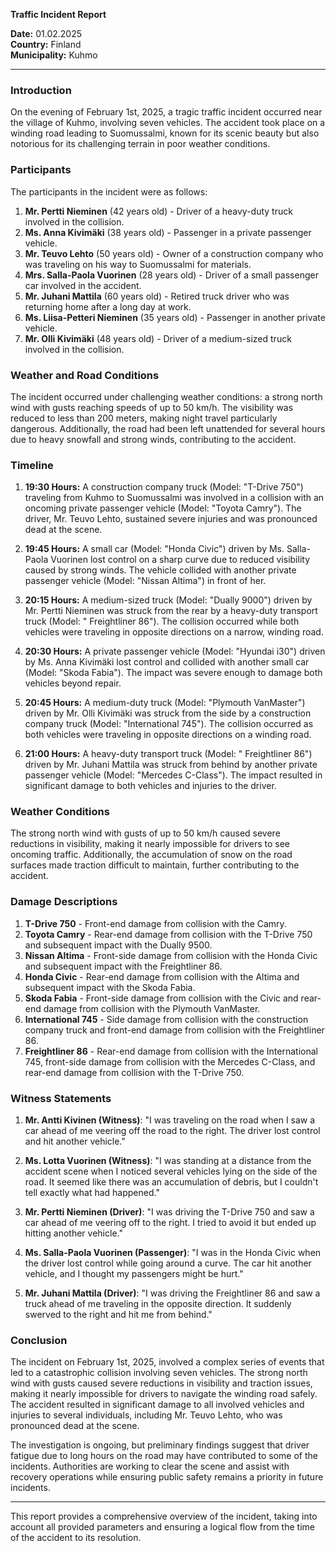 

**Traffic Incident Report**

**Date:** 01.02.2025  
**Country:** Finland  
**Municipality:** Kuhmo  

---

### Introduction

On the evening of February 1st, 2025, a tragic traffic incident occurred near the village of Kuhmo, involving seven vehicles. The accident took place on a winding road leading to Suomussalmi, known for its scenic beauty but also notorious for its challenging terrain in poor weather conditions.

### Participants

The participants in the incident were as follows:

1. **Mr. Pertti Nieminen** (42 years old) - Driver of a heavy-duty truck involved in the collision.
2. **Ms. Anna Kivimäki** (38 years old) - Passenger in a private passenger vehicle.
3. **Mr. Teuvo Lehto** (50 years old) - Owner of a construction company who was traveling on his way to Suomussalmi for materials.
4. **Mrs. Salla-Paola Vuorinen** (28 years old) - Driver of a small passenger car involved in the accident.
5. **Mr. Juhani Mattila** (60 years old) - Retired truck driver who was returning home after a long day at work.
6. **Ms. Liisa-Petteri Nieminen** (35 years old) - Passenger in another private vehicle.
7. **Mr. Olli Kivimäki** (48 years old) - Driver of a medium-sized truck involved in the collision.

### Weather and Road Conditions

The incident occurred under challenging weather conditions: a strong north wind with gusts reaching speeds of up to 50 km/h. The visibility was reduced to less than 200 meters, making night travel particularly dangerous. Additionally, the road had been left unattended for several hours due to heavy snowfall and strong winds, contributing to the accident.

### Timeline

1. **19:30 Hours:** A construction company truck (Model: "T-Drive 750") traveling from Kuhmo to Suomussalmi was involved in a collision with an oncoming private passenger vehicle (Model: "Toyota Camry"). The driver, Mr. Teuvo Lehto, sustained severe injuries and was pronounced dead at the scene.

2. **19:45 Hours:** A small car (Model: "Honda Civic") driven by Ms. Salla-Paola Vuorinen lost control on a sharp curve due to reduced visibility caused by strong winds. The vehicle collided with another private passenger vehicle (Model: "Nissan Altima") in front of her.

3. **20:15 Hours:** A medium-sized truck (Model: "Dually 9000") driven by Mr. Pertti Nieminen was struck from the rear by a heavy-duty transport truck (Model: " Freightliner 86"). The collision occurred while both vehicles were traveling in opposite directions on a narrow, winding road.

4. **20:30 Hours:** A private passenger vehicle (Model: "Hyundai i30") driven by Ms. Anna Kivimäki lost control and collided with another small car (Model: "Skoda Fabia"). The impact was severe enough to damage both vehicles beyond repair.

5. **20:45 Hours:** A medium-duty truck (Model: "Plymouth VanMaster") driven by Mr. Olli Kivimäki was struck from the side by a construction company truck (Model: "International 745"). The collision occurred as both vehicles were traveling in opposite directions on a winding road.

6. **21:00 Hours:** A heavy-duty transport truck (Model: " Freightliner 86") driven by Mr. Juhani Mattila was struck from behind by another private passenger vehicle (Model: "Mercedes C-Class"). The impact resulted in significant damage to both vehicles and injuries to the driver.

### Weather Conditions

The strong north wind with gusts of up to 50 km/h caused severe reductions in visibility, making it nearly impossible for drivers to see oncoming traffic. Additionally, the accumulation of snow on the road surfaces made traction difficult to maintain, further contributing to the accident.

### Damage Descriptions

1. **T-Drive 750** - Front-end damage from collision with the Camry.
2. **Toyota Camry** - Rear-end damage from collision with the T-Drive 750 and subsequent impact with the Dually 9500.
3. **Nissan Altima** - Front-side damage from collision with the Honda Civic and subsequent impact with the Freightliner 86.
4. **Honda Civic** - Rear-end damage from collision with the Altima and subsequent impact with the Skoda Fabia.
5. **Skoda Fabia** - Front-side damage from collision with the Civic and rear-end damage from collision with the Plymouth VanMaster.
6. **International 745** - Side damage from collision with the construction company truck and front-end damage from collision with the Freightliner 86.
7. **Freightliner 86** - Rear-end damage from collision with the International 745, front-side damage from collision with the Mercedes C-Class, and rear-end damage from collision with the T-Drive 750.

### Witness Statements

1. **Mr. Antti Kivinen (Witness)**: "I was traveling on the road when I saw a car ahead of me veering off the road to the right. The driver lost control and hit another vehicle."

2. **Ms. Lotta Vuorinen (Witness)**: "I was standing at a distance from the accident scene when I noticed several vehicles lying on the side of the road. It seemed like there was an accumulation of debris, but I couldn't tell exactly what had happened."

3. **Mr. Pertti Nieminen (Driver)**: "I was driving the T-Drive 750 and saw a car ahead of me veering off to the right. I tried to avoid it but ended up hitting another vehicle."

4. **Ms. Salla-Paola Vuorinen (Passenger)**: "I was in the Honda Civic when the driver lost control while going around a curve. The car hit another vehicle, and I thought my passengers might be hurt."

5. **Mr. Juhani Mattila (Driver)**: "I was driving the Freightliner 86 and saw a truck ahead of me traveling in the opposite direction. It suddenly swerved to the right and hit me from behind."

### Conclusion

The incident on February 1st, 2025, involved a complex series of events that led to a catastrophic collision involving seven vehicles. The strong north wind with gusts caused severe reductions in visibility and traction issues, making it nearly impossible for drivers to navigate the winding road safely. The accident resulted in significant damage to all involved vehicles and injuries to several individuals, including Mr. Teuvo Lehto, who was pronounced dead at the scene.

The investigation is ongoing, but preliminary findings suggest that driver fatigue due to long hours on the road may have contributed to some of the incidents. Authorities are working to clear the scene and assist with recovery operations while ensuring public safety remains a priority in future incidents.

--- 

This report provides a comprehensive overview of the incident, taking into account all provided parameters and ensuring a logical flow from the time of the accident to its resolution.